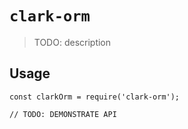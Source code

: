 # `clark-orm`

> TODO: description

## Usage

```
const clarkOrm = require('clark-orm');

// TODO: DEMONSTRATE API
```
